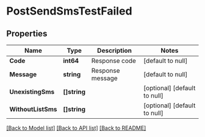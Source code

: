 # PostSendSmsTestFailed

## Properties
Name | Type | Description | Notes
------------ | ------------- | ------------- | -------------
**Code** | **int64** | Response code | [default to null]
**Message** | **string** | Response message | [default to null]
**UnexistingSms** | **[]string** |  | [optional] [default to null]
**WithoutListSms** | **[]string** |  | [optional] [default to null]

[[Back to Model list]](../README.md#documentation-for-models) [[Back to API list]](../README.md#documentation-for-api-endpoints) [[Back to README]](../README.md)


